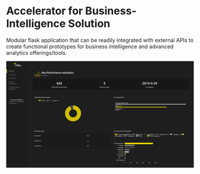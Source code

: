 # Accelerator for Business-Intelligence Solution

Modular flask application that can be readily integrated with external APIs to create functional prototypes for business intelligence and advanced analytics offerings/tools. 

![alt text](1.png)
